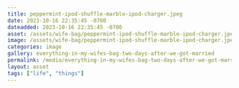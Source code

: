 ```yaml
---
title: peppermint-ipod-shuffle-marble-ipod-charger.jpeg
date: 2023-10-16 22:35:45 -0700
dateadded: 2023-10-16 22:35:45 -0700
asset: /assets/wife-bag/peppermint-ipod-shuffle-marble-ipod-charger.jpeg
image: /assets/wife-bag/peppermint-ipod-shuffle-marble-ipod-charger.jpeg
categories: image
gallery: everything-in-my-wifes-bag-two-days-after-we-got-married
permalink: /media/everything-in-my-wifes-bag-two-days-after-we-got-married/peppermint-ipod-shuffle-marble-ipod-charger-jpeg
layout: asset
tags: ["life", "things"]
--- 
```

